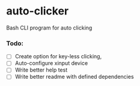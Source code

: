 
# auto-clicker
Bash CLI program for auto clicking

### Todo:
 - [ ]  Create option for key-less clicking,
 - [ ]  Auto-configure xinput device
 - [ ]  Write better help test 
 - [ ]  Write better readme with defined dependencies
